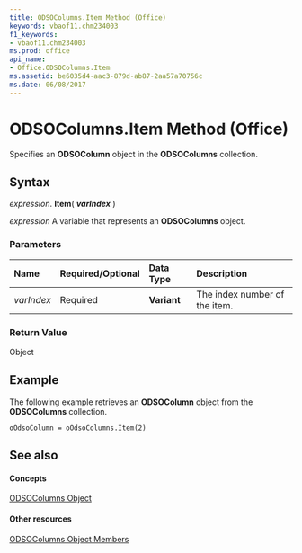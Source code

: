 ```yaml
---
title: ODSOColumns.Item Method (Office)
keywords: vbaof11.chm234003
f1_keywords:
- vbaof11.chm234003
ms.prod: office
api_name:
- Office.ODSOColumns.Item
ms.assetid: be6035d4-aac3-879d-ab87-2aa57a70756c
ms.date: 06/08/2017
---
```



# ODSOColumns.Item Method (Office)

Specifies an  **ODSOColumn** object in the **ODSOColumns** collection.


## Syntax

 _expression_. **Item**( **_varIndex_** )

 _expression_ A variable that represents an **ODSOColumns** object.


### Parameters



|**Name**|**Required/Optional**|**Data Type**|**Description**|
|:-----|:-----|:-----|:-----|
| _varIndex_|Required|**Variant**|The index number of the item.|

### Return Value

Object


## Example

The following example retrieves an  **ODSOColumn** object from the **ODSOColumns** collection.


```
oOdsoColumn = oOdsoColumns.Item(2)
```


## See also


#### Concepts


[ODSOColumns Object](odsocolumns-object-office.md)
#### Other resources


[ODSOColumns Object Members](odsocolumns-members-office.md)

